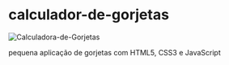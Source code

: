 # calculador-de-gorjetas
![Calculadora-de-Gorjetas](https://user-images.githubusercontent.com/102835801/194679404-17ef5737-c391-44e3-9e68-6536764d32c9.png)

pequena aplicação de gorjetas com HTML5, CSS3 e JavaScript
